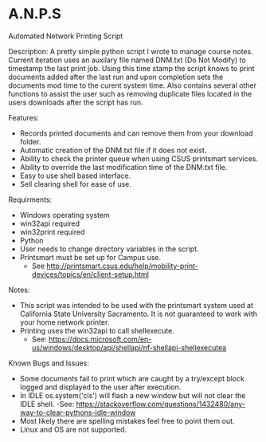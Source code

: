 # A.N.P.S
Automated Network Printing Script 

Description: 
  A pretty simple python script I wrote to manage course notes. Current iteration uses an auxilary file named DNM.txt (Do Not Modify) to timestamp the last print job. Using this time stamp the script knows to print documents added after the last run and upon completion sets the documents mod time to the curent system time. Also contains several other functions to assist the user such as removing duplicate files located in the users downloads after the script has run.
  
Features:
  - Records printed documents and can remove them from your download folder. 
  - Automatic creation of the DNM.txt file if it does not exist.
  - Ability to check the printer queue when using CSUS printsmart services. 
  - Ability to override the last modification time of the DNM.txt file.
  - Easy to use shell based interface.
  - Sell clearing shell for ease of use. 
  
Requirments: 
  - Windows operating system
  - win32api required 
  - win32print required
  - Python 
  - User needs to change directory variables in the script. 
  - Printsmart must be set up for Campus use.
      - See http://printsmart.csus.edu/help/mobility-print-devices/topics/en/client-setup.html
      
Notes: 
  - This script was intended to be used with the printsmart system used at California State University Sacramento. It is not guaranteed     to work with your home network printer. 
  - Printing uses the win32api to call shellexecute. 
      - See: https://docs.microsoft.com/en-us/windows/desktop/api/shellapi/nf-shellapi-shellexecutea
      
Known Bugs and Issues:
  - Some documents fail to print which are caught by a try/except block logged and displayed to the user after execution.
  - In IDLE os.system('cls') will flash a new window but will not clear the IDLE shell.
      -See: https://stackoverflow.com/questions/1432480/any-way-to-clear-pythons-idle-window
  - Most likely there are spelling mistakes feel free to point them out. 
  - Linux and OS are not supported. 
  
  
